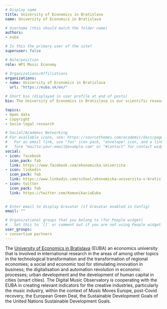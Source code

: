 ```yaml
---
# Display name
title: University of Economics in Bratislava
name: University of Economics in Bratislava

# Username (this should match the folder name)
authors:
- euba

# Is this the primary user of the site?
superuser: false

# Role/position
role: WP1 Music Economy

# Organizations/Affiliations
organizations:
- name: University of Economics in Bratislava
  url: "https://euba.sk/en/"  

# Short bio (displayed in user profile at end of posts)
bio: The University of Economics in Bratislava is our scientific research partner in the area of impact assessment and indicators.

topics:
- Open data
- Copyright
- Socio-legal research

# Social/Academic Networking
# For available icons, see: https://sourcethemes.com/academic/docs/page-builder/#icons
#   For an email link, use "fas" icon pack, "envelope" icon, and a link in the
#   form "mailto:your-email@example.com" or "#contact" for contact widget.
social:
- icon: facebook
  icon_pack: fab
  link: https://www.facebook.com/ekonomicka.univerzita
- icon: linkedin
  icon_pack: fab
  link: https://www.linkedin.com/school/ekonomicka-univerzita-v-bratislave/
- icon: twitter
  icon_pack: fab
  link: https://twitter.com/KomunikaciaEuba
  

# Enter email to display Gravatar (if Gravatar enabled in Config)
email: ""

# Organizational groups that you belong to (for People widget)
#   Set this to `[]` or comment out if you are not using People widget.
user_groups:
- consortium partners
---
```

The [University of Economics in Bratislava](https://euba.sk/en/) (EUBA) an economics university that is involved in international research in the areas of among other topics in the technological transformation and the transformation of regional economies; a social and economic tool for stimulating innovation in business; the digitalisation and automation revolution in economic processes; urban development and the development of human capital in cities (smart cities). The Digital Music Observatory is cooperating with the EUBA in creating relevant indicators for the creative industries, particularly the music industry, within the context of Music Moves Europe, post-Covid recovery, the European Green Deal, the Sustainable Development Goals of the United Nations Sustainable Development Goals.
